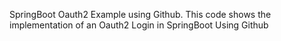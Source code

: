 SpringBoot Oauth2 Example using Github.
This code shows the implementation of an Oauth2 Login in SpringBoot Using Github
